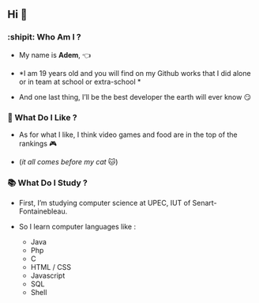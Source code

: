 ## Hi  👋


### :shipit: Who Am I ? 


* My name is **Adem**, :point_left:

* *I am 19 years old and you will find on my Github works that I did alone or in team at school or extra-school * 

* And one last thing, I’ll be the best developer the earth will ever know :smirk:


### 💫 What Do I Like ?

* As for what I like, I think video games and food are in the top of the rankings :video_game:

* (*it all comes before my cat* :cat:) 


### 📚 What Do I Study ?

* First, I’m studying computer science at UPEC, IUT of Senart-Fontainebleau.

* So I learn computer languages like :

  + Java
  + Php
  + C
  + HTML / CSS
  + Javascript
  + SQL
  + Shell

